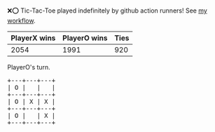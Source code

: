 :x::o: Tic-Tac-Toe played indefinitely by github action runners! See [my workflow](.github/workflows/play.yaml).

|PlayerX wins|PlayerO wins|Ties|
|-|-|-|
|2054|1991|920|

PlayerO's turn.

<pre>
+---+---+---+
| O |   |   |
+---+---+---+
| O | X | X |
+---+---+---+
| O |   | X |
+---+---+---+
</pre>